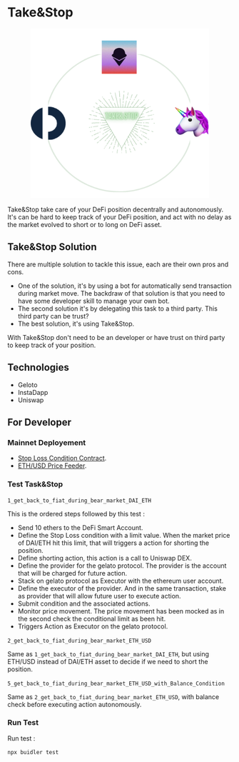 # Take&Stop

<p align="center">
  <img width="400" height="380" src="https://raw.githubusercontent.com/Gauddel/TakeAndStop/master/assets/Take%26Stop.png">
</p>

Take&Stop take care of your DeFi position decentrally and autonomously.
It's can be hard to keep track of your DeFi position, and act with no delay as the market evolved to short or to long on DeFi asset.

## Take&Stop Solution

There are multiple solution to tackle this issue, each are their own pros and cons.

- One of the solution, it's by using a bot for automatically send transaction during market move. The backdraw of that solution is that you need to have some developer skill to manage your own bot.
- The second solution it's by delegating this task to a third party. This third party can be trust?
- The best solution, it's using Take&Stop. 

With Take&Stop don't need to be an developer or have trust on third party to keep track of your position.

## Technologies
- Geloto
- InstaDapp
- Uniswap

## For Developer

### Mainnet Deployement
- [Stop Loss Condition Contract](https://etherscan.io/address/0xed9d452d1755160fecd6492270bb67f455b6b78e).
- [ETH/USD Price Feeder](https://etherscan.io/address/0xb02aff0c00a60aeb06a7b12c82214e08ccd5499f).

### Test Task&Stop
`1_get_back_to_fiat_during_bear_market_DAI_ETH`

This is the ordered steps followed by this test :

- Send 10 ethers to the DeFi Smart Account.
- Define the Stop Loss condition with a limit value. When the market price of DAI/ETH hit this limit, that will triggers a action for shorting the position.
- Define shorting action, this action is a call to Uniswap DEX.
- Define the provider for the gelato protocol. The provider is the account that will be charged for future action.
- Stack on gelato protocol as Executor with the ethereum user account.
- Define the executor of the provider. And in the same transaction, stake as provider that will allow future user to execute action.
- Submit condition and the associated actions.
- Monitor price movement. The price movement has been mocked as in the second check the conditional limit as been hit.
- Triggers Action as Executor on the gelato protocol.


`2_get_back_to_fiat_during_bear_market_ETH_USD`

Same as `1_get_back_to_fiat_during_bear_market_DAI_ETH`, but using ETH/USD instead of DAI/ETH asset to decide if we need to short the position.

`5_get_back_to_fiat_during_bear_market_ETH_USD_with_Balance_Condition`

Same as `2_get_back_to_fiat_during_bear_market_ETH_USD`, with balance check before executing action autonomously.
### Run Test
Run test :
```
npx buidler test
```


